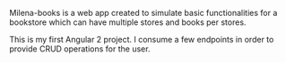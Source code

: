 Milena-books is a web app created to simulate basic functionalities for a bookstore which can have multiple stores and books per stores.

This is my first Angular 2 project. I consume a few endpoints in order to provide CRUD operations for the user.

